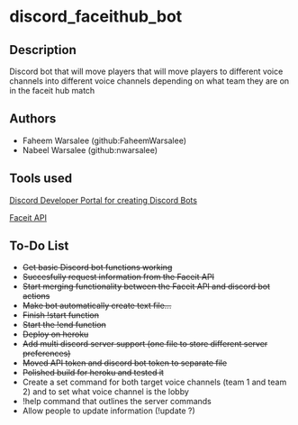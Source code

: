 # discord_faceithub_bot

## Description
Discord bot that will move players that will move players to different voice channels into different voice channels depending on what team they are on in the faceit hub match

## Authors
* Faheem Warsalee (github:FaheemWarsalee)
* Nabeel Warsalee (github:nwarsalee)

## Tools used
[Discord Developer Portal for creating Discord Bots](https://discord.com/developers/docs/intro)

[Faceit API](https://developers.faceit.com)

## To-Do List
* ~~Get basic Discord bot functions working~~
* ~~Succesfully request information from the Faceit API~~
* ~~Start merging functionality between the Faceit API and discord bot actions~~
* ~~Make bot automatically create text file...~~
* ~~Finish !start function~~
* ~~Start the !end function~~
* ~~Deploy on heroku~~
* ~~Add multi discord server support (one file to store different server preferences)~~
* ~~Moved API token and discord bot token to separate file~~
* ~~Polished build for heroku and tested it~~
* Create a set command for both target voice channels (team 1 and team 2) and to set what voice channel is the lobby
* !help command that outlines the server commands
* Allow people to update information (!update ?)

